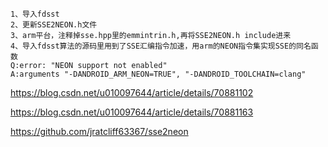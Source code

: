     1、导入fdsst
    2、更新SSE2NEON.h文件
    3、arm平台，注释掉sse.hpp里的emmintrin.h,再将SSE2NEON.h include进来
    4、导入fdsst算法的源码里用到了SSE汇编指令加速，用arm的NEON指令集实现SSE的同名函数
    Q:error: "NEON support not enabled"
    A:arguments "-DANDROID_ARM_NEON=TRUE", "-DANDROID_TOOLCHAIN=clang"


https://blog.csdn.net/u010097644/article/details/70881102

https://blog.csdn.net/u010097644/article/details/70881163

https://github.com/jratcliff63367/sse2neon